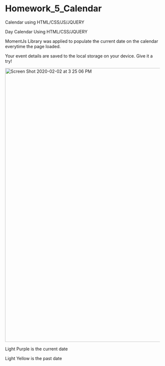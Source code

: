 # Homework_5_Calendar
Calendar using HTML/CSS/JS/JQUERY


Day Calendar Using HTML/CSS/JQUERY 

MomentJs Library was applied to populate the current date on the calendar everytime the page loaded.

Your event details are saved to the local storage on your device. Give it a try! 

<img width="892" alt="Screen Shot 2020-02-02 at 3 25 06 PM" src="https://user-images.githubusercontent.com/55672481/73617109-53d1e480-45d0-11ea-9c3a-aa1a2f7a9d34.png">



Light Purple is the current date 

Light Yellow is the past date


